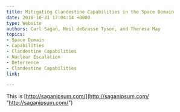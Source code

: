 ```yaml
---
title: Mitigating Clandestine Capabilities in the Space Domain
date: 2018-10-31 17:04:14 +0000
type: Website
authors: Carl Sagan, Neil deGrasse Tyson, and Theresa May
topics:
- Space Domain
- Capabilities
- Clandestine Capabilities
- Nuclear Escalation
- Deterrence
- Clandestine Capabilities
link:

---
```

This is [http://saganipsum.com/](http://saganipsum.com/ "http://saganipsum.com/")
